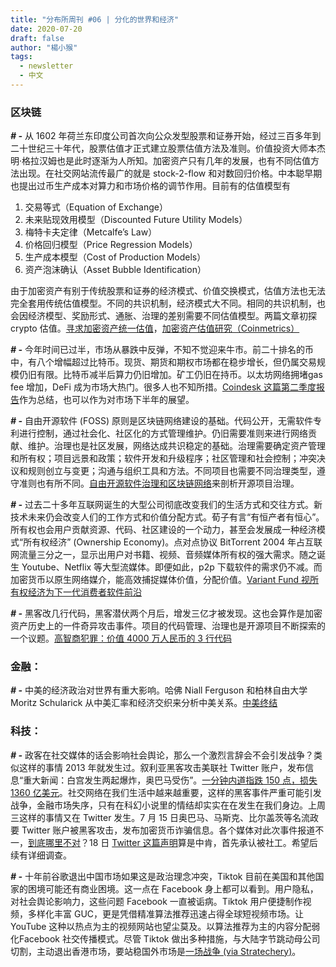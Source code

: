 ```yaml
---
title: "分布所周刊 #06 | 分化的世界和经济"
date: 2020-07-20
draft: false
author: "楊小猴"
tags:
  - newsletter
  - 中文
---
```




### 区块链

**_# -_** 从 1602 年荷兰东印度公司首次向公众发型股票和证券开始，经过三百多年到二十世纪三十年代，股票估值才正式建立股票估值方法及准则。价值投资大师本杰明·格拉汉姆也是此时逐渐为人所知。加密资产只有几年的发展，也有不同估值方法出现。在社交网站流传最广的就是 stock-2-flow 和对数回归价格。中本聪早期也提出过币生产成本对算力和市场价格的调节作用。目前有的估值模型有 

1. 交易等式（Equation of Exchange）
2. 未来贴现效用模型（Discounted Future Utility Models）
3. 梅特卡夫定律（Metcalfe’s Law）
4. 价格回归模型（Price Regression Models）
5. 生产成本模型（Cost of Production Models）
6. 资产泡沫确认（Asset Bubble Identification）

由于加密资产有别于传统股票和证券的经济模式、价值交换模式，估值方法也无法完全套用传统估值模型。不同的共识机制，经济模式大不同。相同的共识机制，也会因经济模型、奖励形式、通胀、治理的差别需要不同估值模型。两篇文章初探 crypto 估值。[寻求加密资产统一估值](https://medium.com/@HASHCIB/seeking-uniform-valuation-for-crypto-part-ii-5012f91d06af)，[加密资产估值研究（Coinmetrics）](https://medium.com/@HASHCIB/seeking-uniform-valuation-for-crypto-part-ii-5012f91d06af)



**_# -_** 今年时间已过半，市场从暴跌中反弹，不知不觉迎来牛市。前二十排名的币中，有八个增幅超过比特币。现货、期货和期权市场都在稳步增长，但仍属交易规模仍旧有限。比特币减半后算力仍旧增加。矿工仍旧在持币。以太坊网络拥堵gas fee 增加，DeFi 成为市场大热门。很多人也不知所措。[Coindesk 这篇第二季度报告](https://www.coindesk.com/wp-content/uploads/2020/07/QuarterlyReview_CoindeskResearch_2020Q2-1.pdf)作为总结，也可以作为对市场下半年的展望。



**_# -_** 自由开源软件 (FOSS) 原则是区块链网络建设的基础。代码公开，无需软件专利进行控制，通过社会化、社区化的方式管理维护。仍旧需要准则来进行网络贡献、维护。治理也是社区发展，网络达成共识稳定的基础。治理需要确定资产管理和所有权；项目远景和政策；软件开发和升级程序；社区管理和社会控制；冲突决议和规则创立与变更；沟通与组织工具和方法。不同项目也需要不同治理类型，遵守准则也有所不同。[自由开源软件治理和区块链网络](https://medium.com/@mariolaul/foss-governance-and-blockchain-networks-f32dbbc0d5dd)来剖析开源项目治理。



**_# -_** 过去二十多年互联网诞生的大型公司彻底改变我们的生活方式和交往方式。新技术未来仍会改变人们的工作方式和价值分配方式。荀子有言“有恒产者有恒心”。所有权也会用户贡献资源、代码、社区建设的一个动力，甚至会发展成一种经济模式“所有权经济” (Ownership Economy)。点对点协议 BitTorrent 2004 年占互联网流量三分之一，显示出用户对书籍、视频、音频媒体所有权的强大需求。随之诞生 Youtube、Netflix 等大型流媒体。即便如此，p2p 下载软件的需求仍不减。而加密货币以原生网络媒介，能高效捕捉媒体价值，分配价值。[Variant Fund 视所有权经济为下一代消费者软件前沿](https://variant.fund/the-ownership-economy-crypto-and-consumer-software/)



**_# -_** 黑客改几行代码，黑客潜伏两个月后，增发三亿才被发现。这也会算作是加密资产历史上的一件奇异攻击事件。项目的代码管理、治理也是开源项目不断探索的一个议题。[高智商犯罪：价值 4000 万人民币的 3 行代码](https://mp.weixin.qq.com/s/EzIRiyFlc1PRJlbCCmqLvA)



### 金融：

**_# -_** 中美的经济政治对世界有重大影响。哈佛 Niall Ferguson 和柏林自由大学 Moritz Schularick 从中美汇率和经济交织来分析中美关系。[中美终结](https://www.hbs.edu/faculty/Publication%20Files/10-037_0fdf7d5e-ce9e-45d8-9429-84f8047db65b.pdf?utm_source=newsletters&utm_medium=moneyreimagined&utm_campaign=&clid=00Q1I00000KKd2CUAT)



### 科技：

**_# -_** 政客在社交媒体的话会影响社会舆论，那么一个激烈言辞会不会引发战争？类似这样的事情 2013 年就发生过。叙利亚黑客攻击美联社 Twitter 账户，发布信息“重大新闻：白宫发生两起爆炸，奥巴马受伤”。[一分钟内道指跌 150 点，损失 1360 亿美元](https://www.washingtonpost.com/news/worldviews/wp/2013/04/23/syrian-hackers-claim-ap-hack-that-tipped-stock-market-by-136-billion-is-it-terrorism/)。社交网络在我们生活中越来越重要，这样的黑客事件严重可能引发战争，金融市场失序，只有在科幻小说里的情结却实实在在发生在我们身边。上周三这样的事情又在 Twitter 发生。7 月 15 日奥巴马、马斯克、比尔盖茨等名流政要 Twitter 账户被黑客攻击，发布加密货币诈骗信息。各个媒体对此次事件报道不一，[到底哪里不对](https://savingjournalism.substack.com/p/twitters-bad-day-the-rest-of-the)？18 日 [Twitter 这篇声明](https://savingjournalism.substack.com/p/twitters-bad-day-the-rest-of-the)算是中肯，首先承认被社工。希望后续有详细调查。

**_# -_** 十年前谷歌退出中国市场如果这是政治理念冲突，Tiktok 目前在美国和其他国家的困境可能还有商业困境。这一点在 Facebook 身上都可以看到。用户隐私，对社会舆论影响力，这些问题 Facebook 一直被诟病。Tiktok 用户便捷制作视频，多样化丰富 GUC，更是凭借精准算法推荐迅速占得全球短视频市场。让 YouTube 这种以热点为主的视频网站也望尘莫及。以算法推荐为主的内容分配弱化Facebook 社交传播模式。尽管 Tiktok 做出多种措施，与大陆字节跳动母公司切割，主动退出香港市场，要站稳国外市场是[一场战争 (via Stratechery)](https://stratechery.com/2020/the-tiktok-war/)。



